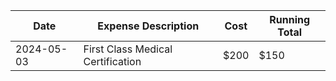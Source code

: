 | Date       | Expense Description               | Cost | Running Total |
| ---------- | --------------------------------- | ---- | ------------- |
| 2024-05-03 | First Class Medical Certification | $200 | $150          |
